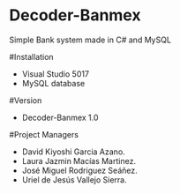 # Decoder-Banmex
Simple Bank system made in C# and MySQL 

#Installation
- Visual Studio 5017
- MySQL database

#Version
- Decoder-Banmex 1.0

#Project Managers
- David Kiyoshi Garcia Azano.
- Laura Jazmin Macías Martinez.
- José Miguel Rodriguez Seáñez.
- Uriel de Jesús Vallejo Sierra.
